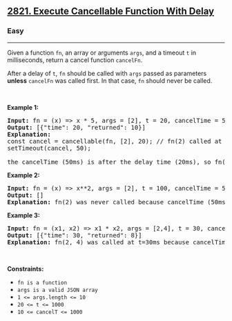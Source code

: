 <h2><a href="https://leetcode.com/problems/execute-cancellable-function-with-delay">2821. Execute Cancellable Function With Delay</a></h2><h3>Easy</h3><hr><p>Given a function <code>fn</code>, an array or arguments&nbsp;<code>args</code>, and a timeout&nbsp;<code>t</code>&nbsp;in milliseconds, return a cancel function <code>cancelFn</code>.</p>

<p>After a delay of&nbsp;<code>t</code>,&nbsp;<code>fn</code>&nbsp;should be called with <code>args</code> passed as parameters <strong>unless</strong> <code>cancelFn</code> was called first. In that case,&nbsp;<code>fn</code> should never be called.</p>

<p>&nbsp;</p>
<p><strong class="example">Example 1:</strong></p>

<pre>
<strong>Input:</strong> fn = (x) =&gt; x * 5, args = [2], t = 20, cancelTime = 50
<strong>Output:</strong> [{&quot;time&quot;: 20, &quot;returned&quot;: 10}]
<strong>Explanation:</strong> 
const cancel = cancellable(fn, [2], 20); // fn(2) called at t=20ms
setTimeout(cancel, 50);

the cancelTime (50ms) is after the delay time (20ms), so fn(2) should be called at t=20ms. The value returned from fn is 10.
</pre>

<p><strong class="example">Example 2:</strong></p>

<pre>
<strong>Input:</strong> fn = (x) =&gt; x**2, args = [2], t = 100, cancelTime = 50
<strong>Output:</strong> []
<strong>Explanation:</strong> fn(2) was never called because cancelTime (50ms) is before the delay time (100ms).
</pre>

<p><strong class="example">Example 3:</strong></p>

<pre>
<strong>Input:</strong> fn = (x1, x2) =&gt; x1 * x2, args = [2,4], t = 30, cancelTime = 100
<strong>Output:</strong> [{&quot;time&quot;: 30, &quot;returned&quot;: 8}]
<strong>Explanation:</strong> fn(2, 4) was called at t=30ms because cancelTime &gt; t.
</pre>

<p>&nbsp;</p>
<p><strong>Constraints:</strong></p>

<ul>
	<li><code>fn is a function</code></li>
	<li><code>args is a valid JSON array</code></li>
	<li><code>1 &lt;= args.length &lt;= 10</code></li>
	<li><code><font face="monospace">20 &lt;= t &lt;= 1000</font></code></li>
	<li><code><font face="monospace">10 &lt;= cancelT &lt;= 1000</font></code></li>
</ul>

